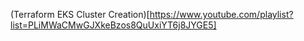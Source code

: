 (Terraform EKS Cluster Creation)[https://www.youtube.com/playlist?list=PLiMWaCMwGJXkeBzos8QuUxiYT6j8JYGE5]